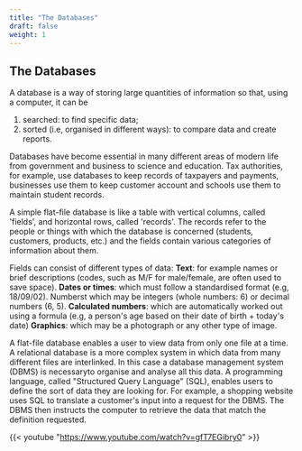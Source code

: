 ```yaml
---
title: "The Databases"
draft: false
weight: 1
---
```


## The Databases

A database is a way of storing large quantities of information so that, using a computer, it can be

1. searched: to find specific data;
2. sorted (i.e, organised in different ways): to compare data and create reports.

Databases have become essential in many different areas of modern life from government and business to science and education. Tax authorities, for example, use databases to keep records of taxpayers and payments, businesses use them to keep customer account and schools use them to maintain student records.

A simple flat-file database is like a table with vertical columns, called 'fields', and horizontal rows, called 'records'. The records refer to the people or things with which the database is concerned (students, customers, products, etc.) and the fields contain various categories of information about them.

Fields can consist of different types of data:
**Text**: for example names or brief descriptions (codes, such as M/F for male/female, are often used to save space).
**Dates or times**: which must follow a standardised format (e.g, 18/09/02). Numberst which may be integers (whole numbers: 6) or decimal numbers (6, 5).
**Calculated numbers**: which are automatically worked out using a formula (e.g, a person's age based on their date of birth + today's date)
**Graphics**: which may be a photograph or any other type of image.

A flat-file database enables a user to view data from only one file at a time. A relational database is a more complex system in which data from many different files are interlinked. In this case a database management system (DBMS) is necessaryto organise and analyse all this data.
A programming language, called "Structured Query Language" (SQL), enables users to define the sort of data they are looking for. For example, a shopping website uses SQL to translate a customer's input into a request for the DBMS. The DBMS then instructs the computer to retrieve the data that match the definition requested.

{{< youtube "https://www.youtube.com/watch?v=gfT7EGibry0" >}}
